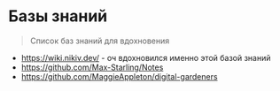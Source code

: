 # Базы знаний

> Список баз знаний для вдохновения

- https://wiki.nikiv.dev/ - оч вдохновился именно этой базой знаний
- https://github.com/Max-Starling/Notes
- https://github.com/MaggieAppleton/digital-gardeners

